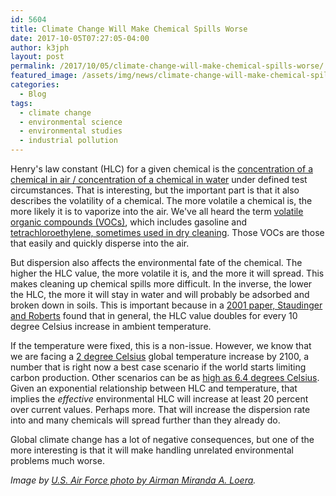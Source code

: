 ```yaml
---
id: 5604
title: Climate Change Will Make Chemical Spills Worse
date: 2017-10-05T07:27:05-04:00
author: k3jph
layout: post
permalink: /2017/10/05/climate-change-will-make-chemical-spills-worse/
featured_image: /assets/img/news/climate-change-will-make-chemical-spills-worse.jpg
categories:
  - Blog
tags:
  - climate change
  - environmental science
  - environmental studies
  - industrial pollution
---
```

Henry's law constant (HLC) for a given chemical is the [concentration
of a chemical in air / concentration of a chemical in
water](http://www.chemsafetypro.com/Topics/CRA/Henry_Law_Constant.html)
under defined test circumstances.  That is interesting, but the
important part is that it also describes the volatility of a chemical.
The more volatile a chemical is, the more likely it is to vaporize
into the air.  We've all heard the term [volatile organic compounds
(VOCs)](https://www.epa.gov/indoor-air-quality-iaq/technical-overview-volatile-organic-compounds),
which includes gasoline and [tetrachloroethylene, sometimes used
in dry
cleaning](https://www.epa.gov/sites/production/files/2016-09/documents/tetrachloroethylene.pdf).
Those VOCs are those that easily and quickly disperse into the air.

But dispersion also affects the environmental fate of the chemical.
The higher the HLC value, the more volatile it is, and the more it
will spread.  This makes cleaning up chemical spills more difficult.
In the inverse, the lower the HLC, the more it will stay in water
and will probably be adsorbed and broken down in soils.  This is
important because in a [2001 paper, Staudinger and
Roberts](http://www.sciencedirect.com/science/article/pii/S0045653500005051)
found that in general, the HLC value doubles for every 10 degree
Celsius increase in ambient temperature.

If the temperature were fixed, this is a non-issue.  However, we
know that we are facing a [2 degree
Celsius](http://www.wri.org/ipcc-infographics) global temperature
increase by 2100, a number that is right now a best case scenario
if the world starts limiting carbon production.  Other scenarios
can be as [high as 6.4 degrees
Celsius](https://www.ipcc.ch/publications_and_data/ar4/wg1/en/spmsspm-projections-of.html).
Given an exponential relationship between HLC and temperature, that
implies the _effective_ environmental HLC will increase at least
20 percent over current values.  Perhaps more.  That will increase
the dispersion rate into and many chemicals will spread further
than they already do.

Global climate change has a lot of negative consequences, but one
of the more interesting is that it will make handling unrelated
environmental problems much worse.

_Image by [U.S. Air Force photo by Airman Miranda A.
Loera](http://www.seymourjohnson.af.mil/News/Photos/igphoto/2001637943/)._
